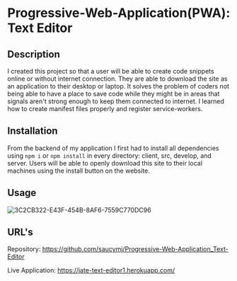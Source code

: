 # Progressive-Web-Application(PWA): Text Editor

## Description

I created this project so that a user will be able to create code snippets online or without internet connection. They are able to download the site as an application to their desktop or laptop. It solves the problem of coders not being able to have a place to save code while they might be in areas that signals aren't strong enough to keep them connected to internet. I learned how to create manifest files properly and register service-workers.

## Installation

From the backend of my application I first had to install all dependencies using `npm i` or `npm install` in every directory: client, src, develop, and server. Users will be able to openly download this site to their local machines using the install button on the website.

## Usage

![3C2CB322-E43F-454B-8AF6-7559C770DC96](https://user-images.githubusercontent.com/106449899/205482947-13db13d5-21f7-4ad6-ba54-2369e301756b.jpeg)


## URL's

Repository: https://github.com/saucymj/Progressive-Web-Application_Text-Editor

Live Application: https://jate-text-editor1.herokuapp.com/
